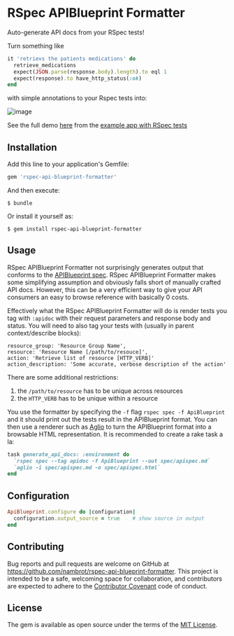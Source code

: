 # RSpec APIBlueprint Formatter

Auto-generate API docs from your RSpec tests!

Turn something like

````ruby
it 'retrievs the patients medications' do
  retrieve_medications
  expect(JSON.parse(response.body).length).to eql 1
  expect(response).to have_http_status(:ok)
end
````

with simple annotations to your Rspec tests into:

![image](https://cloud.githubusercontent.com/assets/571810/11172057/0560c5b2-8bcd-11e5-9339-97dc11656fe2.png)

See the full demo [here](http://htmlpreview.github.io/?https://raw.githubusercontent.com/nambrot/blueprint-formatter-example-app/master/spec/apispec.html) from the [example app with RSpec tests](https://github.com/nambrot/blueprint-formatter-example-app)

## Installation

Add this line to your application's Gemfile:

```ruby
gem 'rspec-api-blueprint-formatter'
```

And then execute:

    $ bundle

Or install it yourself as:

    $ gem install rspec-api-blueprint-formatter

## Usage

RSpec APIBlueprint Formatter not surprisingly generates output that conforms to the [APIBlueprint spec](https://apiblueprint.org/). RSpec APIBlueprint Formatter makes some simplifying assumption and obviously falls short of manually crafted API docs. However, this can be a very efficient way to give your API consumers an easy to browse reference with basically 0 costs.

Effectively what the RSpec APIBlueprint Formatter will do is render tests you tag with `:apidoc` with their request parameters and response body and status. You will need to also tag your tests with (usually in parent context/describe blocks):

````
resource_group: 'Resource Group Name',
resource: 'Resource Name [/path/to/resouce]',
action: 'Retrieve list of resource [HTTP_VERB]'
action_description: 'Some accurate, verbose description of the action'
````

There are some additional restrictions:

1. the `/path/to/resource` has to be unique across resources
2. the `HTTP_VERB` has to be unique within a resource

You use the formatter by specifying the `-f` flag `rspec spec -f ApiBlueprint` and it should print out the tests result in the APIBlueprint format. You can then use a renderer such as [Aglio](https://github.com/danielgtaylor/aglio) to turn the APIBlueprint format into a browsable HTML representation. It is recommended to create a rake task a la:

````ruby
task generate_api_docs: :environment do
  `rspec spec --tag apidoc -f ApiBlueprint --out spec/apispec.md`
  `aglio -i spec/apispec.md -o spec/apispec.html`
end
````

## Configuration

```ruby
ApiBlueprint.configure do |configuration|
  configuration.output_source = true    # show source in output
end
```

## Contributing

Bug reports and pull requests are welcome on GitHub at https://github.com/nambrot/rspec-api-blueprint-formatter. This project is intended to be a safe, welcoming space for collaboration, and contributors are expected to adhere to the [Contributor Covenant](contributor-covenant.org) code of conduct.


## License

The gem is available as open source under the terms of the [MIT License](http://opensource.org/licenses/MIT).

